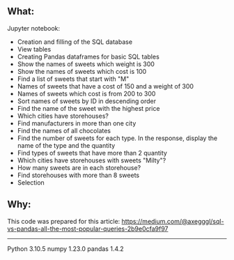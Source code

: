## What:
Jupyter notebook:
- Creation and filling of the SQL database
- View tables
- Creating Pandas dataframes for basic SQL tables
- Show the names of sweets which weight is 300
- Show the names of sweets which cost is 100
- Find a list of sweets that start with "M"
- Names of sweets that have a cost of 150 and a weight of 300
- Names of sweets which cost is from 200 to 300
- Sort names of sweets by ID in descending order
- Find the name of the sweet with the highest price
- Which cities have storehouses?
- Find manufacturers in more than one city
- Find the names of all chocolates
- Find the number of sweets for each type. In the response, display the name of the type and the quantity
- Find types of sweets that have more than 2 quantity
- Which cities have storehouses with sweets "Milty"?
- How many sweets are in each storehouse?
- Find storehouses with more than 8 sweets
- Selection

## Why:
This code was prepared for this article: https://medium.com/@axegggl/sql-vs-pandas-all-the-most-popular-queries-2b9e0cfa9f97

-------------------------------------------------------------------------------

Python 3.10.5
numpy 1.23.0
pandas 1.4.2
